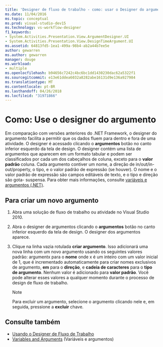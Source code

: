 ```yaml
---
title: 'Designer de fluxo de trabalho - como: usar o Designer do argumento'
ms.date: 11/04/2016
ms.topic: conceptual
ms.prod: visual-studio-dev15
ms.technology: vs-workflow-designer
f1_keywords:
- System.Activities.Presentation.View.ArgumentDesigner.UI
- System.Activities.Presentation.View.DesignTimeArgument.UI
ms.assetid: 64813fd5-1ea1-499a-98b4-ab2a44b7ee5e
author: gewarren
ms.author: gewarren
manager: douge
ms.workload:
- multiple
ms.openlocfilehash: b94656c7242c4bc6bc1dd1430230dac62a5322f1
ms.sourcegitcommit: e13e61ddea6032a8282abe16131d9e136a927984
ms.translationtype: MT
ms.contentlocale: pt-BR
ms.lasthandoff: 04/26/2018
ms.locfileid: "31971866"
---
```

# <a name="how-to-use-the-argument-designer"></a>Como: Use o designer do argumento

Em comparação com versões anteriores do .NET Framework, o designer do argumento facilita a permitir que os dados fluem para dentro e fora de uma atividade. O designer é acessado clicando o **argumentos** botão no canto inferior esquerdo da tela de design. O designer contém uma lista de argumentos que aparecem em um formato tabular e podem ser classificados por cada um dos cabeçalhos de coluna, exceto para o **valor padrão** coluna. Cada argumento contiver um nome, a direção de in/out/in-out/property, o tipo, e o valor padrão de expressão (se houver). O nome e o valor padrão de expressão são campos editáveis de texto, e o tipo e direção são gota- suspensa. Para obter mais informações, consulte [variáveis e argumentos (.NET)](/dotnet/framework/windows-workflow-foundation/variables-and-arguments).

## <a name="to-create-a-new-argument"></a>Para criar um novo argumento

1.  Abra uma solução de fluxo de trabalho ou atividade no Visual Studio 2010.

2.  Abra o designer de argumentos clicando o **argumentos** botão no canto inferior esquerdo da tela de design. O designer dos argumentos aparece.

3.  Clique na linha vazia rotulada **criar argumento**. Isso adicionará uma nova linha com um novo argumento usando os seguintes valores padrão: argumentx para o **nome** onde x é um inteiro com um valor inicial de 1, que é incrementado automaticamente para criar nomes exclusivos de argumento, **em**  para o **direção**, e **cadeia de caracteres** para o **tipo de argumento**. Nenhum valor é adicionado para **valor padrão**. Você pode alterar esses valores a qualquer momento durante o processo de design de fluxo de trabalho.

    > [!NOTE]
    > Para excluir um argumento, selecione o argumento clicando nele e, em seguida, pressione a **excluir** chave.

## <a name="see-also"></a>Consulte também

- [Usando o Designer de Fluxo de Trabalho](../workflow-designer/using-the-workflow-designer.md)
- [Variables and Arguments](/dotnet/framework/windows-workflow-foundation/variables-and-arguments) (Variáveis e argumentos)